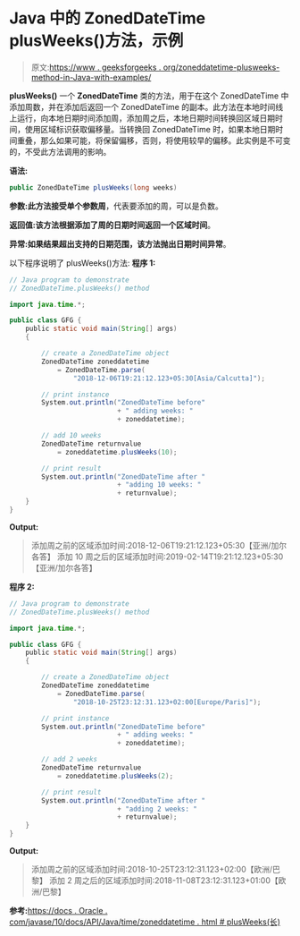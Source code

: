 # Java 中的 ZonedDateTime plusWeeks()方法，示例

> 原文:[https://www . geeksforgeeks . org/zoneddatetime-plusweeks-method-in-Java-with-examples/](https://www.geeksforgeeks.org/zoneddatetime-plusweeks-method-in-java-with-examples/)

**plusWeeks()** 一个 **ZonedDateTime** 类的方法，用于在这个 ZonedDateTime 中添加周数，并在添加后返回一个 ZonedDateTime 的副本。此方法在本地时间线上运行，向本地日期时间添加周，添加周之后，本地日期时间转换回区域日期时间，使用区域标识获取偏移量。当转换回 ZonedDateTime 时，如果本地日期时间重叠，那么如果可能，将保留偏移，否则，将使用较早的偏移。此实例是不可变的，不受此方法调用的影响。

**语法:**

```java
public ZonedDateTime plusWeeks(long weeks)

```

**参数:**此方法接受单个参数**周**，代表要添加的周，可以是负数。

**返回值:**该方法根据添加了周的日期时间返回一个**区域时间**。

**异常:**如果结果超出支持的日期范围，该方法抛出**日期时间异常**。

以下程序说明了 plusWeeks()方法:
**程序 1:**

```java
// Java program to demonstrate
// ZonedDateTime.plusWeeks() method

import java.time.*;

public class GFG {
    public static void main(String[] args)
    {

        // create a ZonedDateTime object
        ZonedDateTime zoneddatetime
            = ZonedDateTime.parse(
                "2018-12-06T19:21:12.123+05:30[Asia/Calcutta]");

        // print instance
        System.out.println("ZonedDateTime before"
                           + " adding weeks: "
                           + zoneddatetime);

        // add 10 weeks
        ZonedDateTime returnvalue
            = zoneddatetime.plusWeeks(10);

        // print result
        System.out.println("ZonedDateTime after "
                           + "adding 10 weeks: "
                           + returnvalue);
    }
}
```

**Output:**

> 添加周之前的区域添加时间:2018-12-06T19:21:12.123+05:30【亚洲/加尔各答】
> 添加 10 周之后的区域添加时间:2019-02-14T19:21:12.123+05:30【亚洲/加尔各答】

**程序 2:**

```java
// Java program to demonstrate
// ZonedDateTime.plusWeeks() method

import java.time.*;

public class GFG {
    public static void main(String[] args)
    {

        // create a ZonedDateTime object
        ZonedDateTime zoneddatetime
            = ZonedDateTime.parse(
                "2018-10-25T23:12:31.123+02:00[Europe/Paris]");

        // print instance
        System.out.println("ZonedDateTime before"
                           + " adding weeks: "
                           + zoneddatetime);

        // add 2 weeks
        ZonedDateTime returnvalue
            = zoneddatetime.plusWeeks(2);

        // print result
        System.out.println("ZonedDateTime after "
                           + "adding 2 weeks: "
                           + returnvalue);
    }
}
```

**Output:**

> 添加周之前的区域添加时间:2018-10-25T23:12:31.123+02:00【欧洲/巴黎】
> 添加 2 周之后的区域添加时间:2018-11-08T23:12:31.123+01:00【欧洲/巴黎】

**参考:**[https://docs . Oracle . com/javase/10/docs/API/Java/time/zoneddatetime . html # plusWeeks(长)](https://docs.oracle.com/javase/10/docs/api/java/time/ZonedDateTime.html#plusWeeks(long))